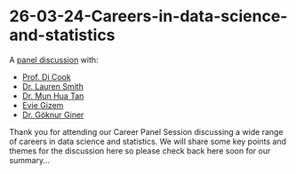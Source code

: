 # 26-03-24-Careers-in-data-science-and-statistics

A [panel discussion](https://www.meetup.com/rladies-melbourne/events/299784631/) with:

* [Prof. Di Cook](https://github.com/dicook)
* [Dr. Lauren Smith](https://github.com/lauren-smith-r)
* [Dr. Mun Hua Tan](https://au.linkedin.com/in/munhuatan)
* [Evie Gizem](https://github.com/eviexyz)
* [Dr. Göknur Giner](https://github.com/goknurginer)

Thank you for attending our Career Panel Session discussing a wide range of careers in data science and statistics. We will share some key points and themes for the discussion here so please check back here soon for our summary...

